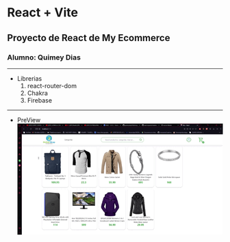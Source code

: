 # React + Vite
## Proyecto de React de My Ecommerce
### Alumno: Quimey Dias

---

- Librerias
  1. react-router-dom
  2. Chakra
  3. Firebase

---

- PreView
![a](https://github.com/quimeydias/PreEntrega2-Dias/blob/main/a.gif)
